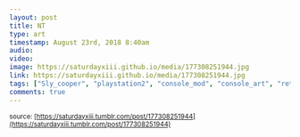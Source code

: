 ```yaml
---
layout: post
title: NT
type: art
timestamp: August 23rd, 2018 8:40am
audio: 
video: 
image: https://saturdayxiii.github.io/media/177308251944.jpg
link: https://saturdayxiii.github.io/media/177308251944.jpg
tags: ["Sly_cooper", "playstation2", "console_mod", "console_art", "retro_games", "art"]
comments: true
---
```

  
<small>source: [https://saturdayxiii.tumblr.com/post/177308251944](https://saturdayxiii.tumblr.com/post/177308251944)</small>